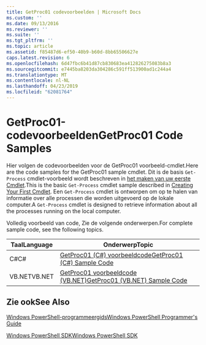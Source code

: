 ```yaml
---
title: GetProc01 codevoorbeelden | Microsoft Docs
ms.custom: ''
ms.date: 09/13/2016
ms.reviewer: ''
ms.suite: ''
ms.tgt_pltfrm: ''
ms.topic: article
ms.assetid: f85487d6-ef50-40b9-b60d-8bb65506627e
caps.latest.revision: 6
ms.openlocfilehash: 6d47fbc6b41d87cb830683ea412826275083b8a3
ms.sourcegitcommit: e7445ba8203da304286c591ff513900ad1c244a4
ms.translationtype: MT
ms.contentlocale: nl-NL
ms.lasthandoff: 04/23/2019
ms.locfileid: "62081764"
---
```

# <a name="getproc01-code-samples"></a><span data-ttu-id="88627-102">GetProc01-codevoorbeelden</span><span class="sxs-lookup"><span data-stu-id="88627-102">GetProc01 Code Samples</span></span>

<span data-ttu-id="88627-103">Hier volgen de codevoorbeelden voor de GetProc01 voorbeeld-cmdlet.</span><span class="sxs-lookup"><span data-stu-id="88627-103">Here are the code samples for the GetProc01 sample cmdlet.</span></span> <span data-ttu-id="88627-104">Dit is de basis `Get-Process` cmdlet-voorbeeld wordt beschreven in [het maken van uw eerste Cmdlet](../cmdlet/creating-a-cmdlet-without-parameters.md).</span><span class="sxs-lookup"><span data-stu-id="88627-104">This is the basic `Get-Process` cmdlet sample described in [Creating Your First Cmdlet](../cmdlet/creating-a-cmdlet-without-parameters.md).</span></span> <span data-ttu-id="88627-105">Een `Get-Process` cmdlet is ontworpen om op te halen van informatie over alle processen die worden uitgevoerd op de lokale computer.</span><span class="sxs-lookup"><span data-stu-id="88627-105">A `Get-Process` cmdlet is designed to retrieve information about all the processes running on the local computer.</span></span>

<span data-ttu-id="88627-106">Volledig voorbeeld van code, Zie de volgende onderwerpen.</span><span class="sxs-lookup"><span data-stu-id="88627-106">For complete sample code, see the following topics.</span></span>

|<span data-ttu-id="88627-107">Taal</span><span class="sxs-lookup"><span data-stu-id="88627-107">Language</span></span>|<span data-ttu-id="88627-108">Onderwerp</span><span class="sxs-lookup"><span data-stu-id="88627-108">Topic</span></span>|
|--------------|-----------|
|<span data-ttu-id="88627-109">C#</span><span class="sxs-lookup"><span data-stu-id="88627-109">C#</span></span>|[<span data-ttu-id="88627-110">GetProc01 (C#) voorbeeldcode</span><span class="sxs-lookup"><span data-stu-id="88627-110">GetProc01 (C#) Sample Code</span></span>](./getproc01-csharp-sample-code.md)|
|<span data-ttu-id="88627-111">VB.NET</span><span class="sxs-lookup"><span data-stu-id="88627-111">VB.NET</span></span>|[<span data-ttu-id="88627-112">GetProc01 voorbeeldcode (VB.NET)</span><span class="sxs-lookup"><span data-stu-id="88627-112">GetProc01 (VB.NET) Sample Code</span></span>](./getproc01-vb-net-sample-code.md)|

## <a name="see-also"></a><span data-ttu-id="88627-113">Zie ook</span><span class="sxs-lookup"><span data-stu-id="88627-113">See Also</span></span>

[<span data-ttu-id="88627-114">Windows PowerShell-programmeergids</span><span class="sxs-lookup"><span data-stu-id="88627-114">Windows PowerShell Programmer's Guide</span></span>](./windows-powershell-programmer-s-guide.md)

[<span data-ttu-id="88627-115">Windows PowerShell SDK</span><span class="sxs-lookup"><span data-stu-id="88627-115">Windows PowerShell SDK</span></span>](../windows-powershell-reference.md)